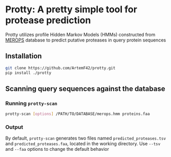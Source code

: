 # Protty: A pretty simple tool for protease prediction
Protty utilizes profile Hidden Markov Models (HMMs) constructed from [MEROPS](https://www.ebi.ac.uk/merops/) database to predict putative proteases in query protein sequences

## Installation
```bash
git clone https://github.com/ArtemF42/protty.git
pip install ./protty
```

## Scanning query sequences against the database
### Running `protty-scan`
```bash
protty-scan [options] /PATH/TO/DATABASE/merops.hmm proteins.faa
```

### Output
By default, `protty-scan` generates two files named `predicted_proteases.tsv` and `predicted_proteases.faa`, located in the working directory. Use `--tsv` and `--faa` options to change the default behavior
